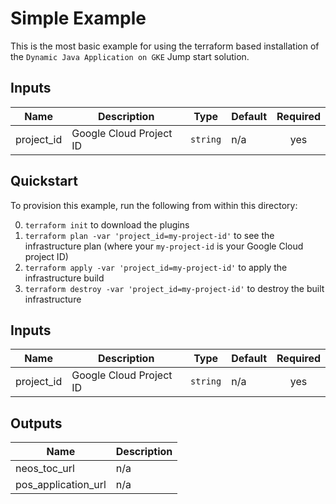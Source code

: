 # Simple Example

This is the most basic example for using the terraform based installation of the
`Dynamic Java Application on GKE` Jump start solution.

## Inputs

| Name        | Description             | Type     | Default | Required |
| ----------- | ----------------------- | -------- | ------- | :------: |
| project\_id | Google Cloud Project ID | `string` | n/a     |   yes    |

## Quickstart

To provision this example, run the following from within this directory:

0. `terraform init` to download the plugins
0. `terraform plan -var 'project_id=my-project-id'` to see the infrastructure plan (where your `my-project-id` is your Google Cloud project ID)
0. `terraform apply -var 'project_id=my-project-id'` to apply the infrastructure build
0. `terraform destroy -var 'project_id=my-project-id'` to destroy the built infrastructure

<!-- BEGINNING OF PRE-COMMIT-TERRAFORM DOCS HOOK -->
## Inputs

| Name | Description | Type | Default | Required |
|------|-------------|------|---------|:--------:|
| project\_id | Google Cloud Project ID | `string` | n/a | yes |

## Outputs

| Name | Description |
|------|-------------|
| neos\_toc\_url | n/a |
| pos\_application\_url | n/a |

<!-- END OF PRE-COMMIT-TERRAFORM DOCS HOOK -->
